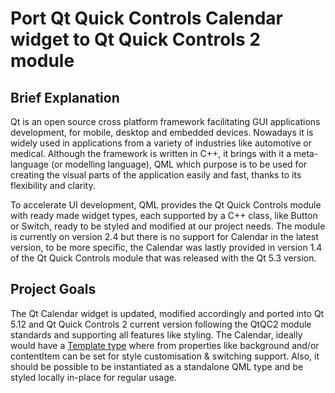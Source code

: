 # Port Qt Quick Controls Calendar widget to Qt Quick Controls 2 module

## Brief Explanation
Qt is an open source cross platform framework facilitating GUI applications development, for mobile, desktop and embedded devices. Nowadays it is widely used in applications from a variety of industries like automotive or medical. Although the framework is written in C++, it brings with it a meta-language (or modelling language), QML which purpose is to be used for creating the visual parts of the application easily and fast, thanks to its flexibility and clarity.

To accelerate UI development, QML provides the Qt Quick Controls module with ready made widget types, each supported by a C++ class, like Button or Switch, ready to be styled and modified at our project needs. The module is currently on version 2.4 but there is no support for Calendar in the latest version, to be more specific, the Calendar was lastly provided in version 1.4 of the Qt Quick Controls module that was released with the Qt 5.3 version.

## Project Goals

The Qt Calendar widget is updated, modified accordingly and ported into Qt 5.12 and Qt Quick Controls 2 current version following the QtQC2 module standards and supporting all features like styling. The Calendar, ideally would have a [Template type](https://doc.qt.io/qt-5/qtquicktemplates2-index.html) where from properties like background and/or contentItem can be set for style customisation & switching support. Also, it should be possible to be instantiated as a standalone QML type and be styled locally in-place for regular usage.
